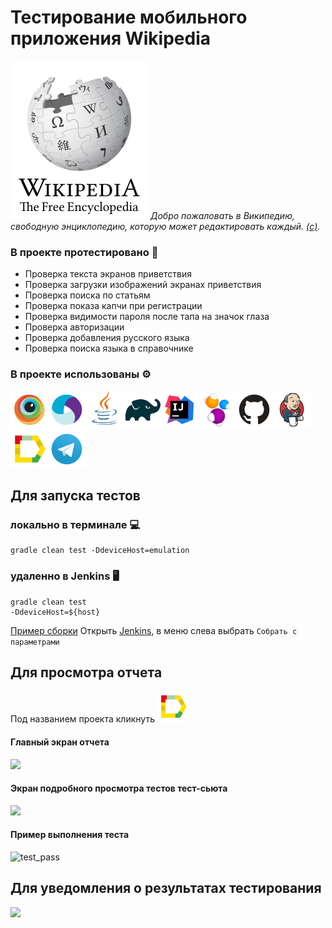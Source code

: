 # Тестирование мобильного приложения Wikipedia
[<img src="image/Wikipedia-logo.png">](https://github.com/wikimedia/apps-android-wikipedia/releases/download/latest/app-alpha-universal-release.apk) *Добро пожаловать в Википедию, свободную энциклопедию, которую может редактировать каждый. [(c)](https://ru.wikipedia.org/wiki).* 


### В проекте протестировано :mag_right:
* Проверка текста экранов приветствия
* Проверка загрузки изображений экранах приветствия
* Проверка поиска по статьям
* Проверка показа капчи при регистрации
* Проверка видимости пароля после тапа на значок глаза
* Проверка авторизации
* Проверка добавления русского языка
* Проверка поиска языка в справочнике

### В проекте использованы :gear:
<img src="image/Browserstack.svg" width="60"><img src="image/Appium.svg" width="60"><img src="image/Java.svg" width="60"><img src="image/Gradle.svg" width="60"><img src="image/Intelij_IDEA.svg" width="60"><img src="image/Selenide.svg" width="60"><img src="image/GitHub.svg" width="60"><img src="image/Jenkins.svg" width="60"><img src="image/Allure_Report.svg" width="60"><img src="image/Telegram.svg" width="60">

## Для запуска тестов
### локально в терминале :computer:
```
gradle clean test -DdeviceHost=emulation
```
### удаленно в Jenkins :desktop_computer:
```
gradle clean test
-DdeviceHost=${host}
```
[Пример сборки](https://jenkins.autotests.cloud/job/012-sesterca-u13_employee_naumen_website/13/)
Открыть [Jenkins](https://jenkins.autotests.cloud/job/012-sesterca-u13_employee_naumen_website), в меню слева выбрать ```Собрать с параметрами```

## Для просмотра отчета
Под названием проекта кликнуть [<img src="image/Allure_Report.svg" width="50">](https://jenkins.autotests.cloud/job/012-sesterca-u13_employee_naumen_website/allure/)
#### Главный экран отчета
<img src="image/allure trend.jpg">

#### Экран подробного просмотра тестов тест-сьюта
<img src="image/allure tests.jpg">

#### Пример выполнения теста
![test_pass](https://user-images.githubusercontent.com/71780020/173231412-7821c04d-3a8f-4513-bd02-c8eaa5179f64.gif)

## Для уведомления о результатах тестирования
<img src="image/telegram report.jpg">
